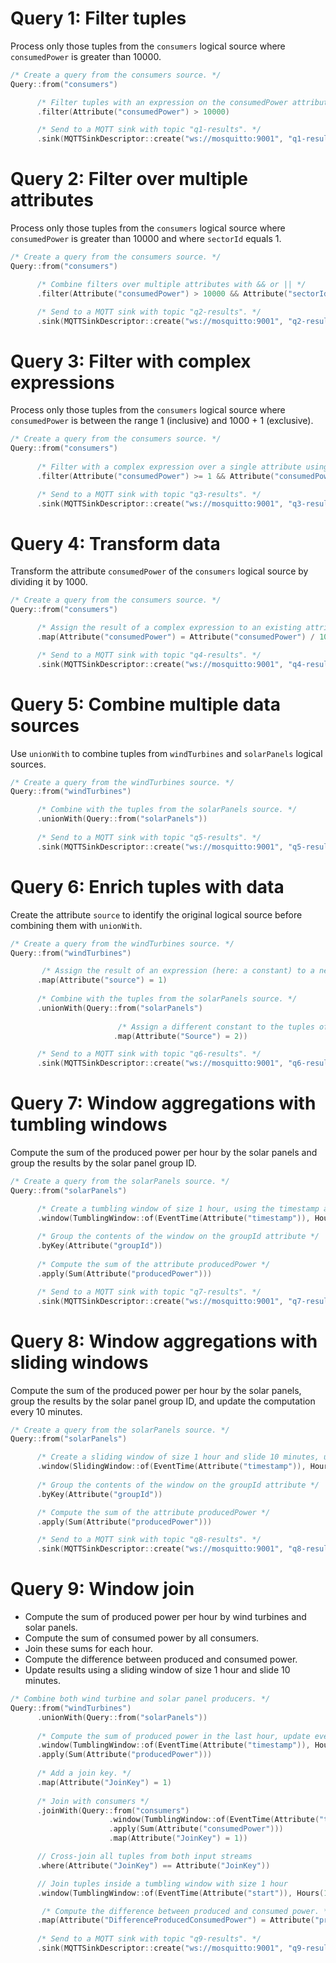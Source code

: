 # Query 1: Filter tuples

Process only those tuples from the `consumers` logical source where `consumedPower` is greater than 10000.

```c++
/* Create a query from the consumers source. */
Query::from("consumers")

      /* Filter tuples with an expression on the consumedPower attribute */
      .filter(Attribute("consumedPower") > 10000)

      /* Send to a MQTT sink with topic "q1-results". */
      .sink(MQTTSinkDescriptor::create("ws://mosquitto:9001", "q1-results"));
```

# Query 2: Filter over multiple attributes

Process only those tuples from the `consumers` logical source where `consumedPower` is greater than 10000
and where `sectorId` equals 1.

```c++
/* Create a query from the consumers source. */
Query::from("consumers")

      /* Combine filters over multiple attributes with && or || */
      .filter(Attribute("consumedPower") > 10000 && Attribute("sectorId") == 1)

      /* Send to a MQTT sink with topic "q2-results". */
      .sink(MQTTSinkDescriptor::create("ws://mosquitto:9001", "q2-results"));
```

# Query 3: Filter with complex expressions

Process only those tuples from the `consumers` logical source where `consumedPower` is between the
range 1 (inclusive) and 1000 + 1 (exclusive).

```c++
/* Create a query from the consumers source. */
Query::from("consumers")
      
      /* Filter with a complex expression over a single attribute using logical and arithmetic operations. */
      .filter(Attribute("consumedPower") >= 1 && Attribute("consumedPower") < 1000 + 1) 

      /* Send to a MQTT sink with topic "q3-results". */
      .sink(MQTTSinkDescriptor::create("ws://mosquitto:9001", "q3-results"));
```

# Query 4: Transform data

Transform the attribute `consumedPower` of the `consumers` logical source by dividing it by 1000.

```c++
/* Create a query from the consumers source. */
Query::from("consumers")

      /* Assign the result of a complex expression to an existing attribute. */
      .map(Attribute("consumedPower") = Attribute("consumedPower") / 1000)

      /* Send to a MQTT sink with topic "q4-results". */
      .sink(MQTTSinkDescriptor::create("ws://mosquitto:9001", "q4-results"));
```

# Query 5: Combine multiple data sources

Use `unionWith` to combine tuples from `windTurbines` and `solarPanels` logical sources.

````c++
/* Create a query from the windTurbines source. */
Query::from("windTurbines")

      /* Combine with the tuples from the solarPanels source. */
      .unionWith(Query::from("solarPanels"))
      
      /* Send to a MQTT sink with topic "q5-results". */
      .sink(MQTTSinkDescriptor::create("ws://mosquitto:9001", "q5-results"));
````

# Query 6: Enrich tuples with data

Create the attribute `source` to identify the original logical source before combining them with `unionWith`.

```c++
/* Create a query from the windTurbines source. */
Query::from("windTurbines")     

       /* Assign the result of an expression (here: a constant) to a new attribute of the windTurbines source. */ 
      .map(Attribute("source") = 1)
      
      /* Combine with the tuples from the solarPanels source. */
      .unionWith(Query::from("solarPanels")
      
                        /* Assign a different constant to the tuples of the solarPanels source. */
                       .map(Attribute("Source") = 2))

      /* Send to a MQTT sink with topic "q6-results". */
      .sink(MQTTSinkDescriptor::create("ws://mosquitto:9001", "q6-results"));
```

# Query 7: Window aggregations with tumbling windows

Compute the sum of the produced power per hour by the solar panels and group the results by the solar panel group ID. 

```c++
/* Create a query from the solarPanels source. */
Query::from("solarPanels")

      /* Create a tumbling window of size 1 hour, using the timestamp attribute as the event time of the tuples. */
      .window(TumblingWindow::of(EventTime(Attribute("timestamp")), Hours(1)))
       
      /* Group the contents of the window on the groupId attribute */
      .byKey(Attribute("groupId"))
       
      /* Compute the sum of the attribute producedPower */ 
      .apply(Sum(Attribute("producedPower")))

      /* Send to a MQTT sink with topic "q7-results". */
      .sink(MQTTSinkDescriptor::create("ws://mosquitto:9001", "q7-results"));
```

# Query 8: Window aggregations with sliding windows

Compute the sum of the produced power per hour by the solar panels, group the results by the solar panel group ID, 
and update the computation every 10 minutes.

```c++
/* Create a query from the solarPanels source. */
Query::from("solarPanels")

      /* Create a sliding window of size 1 hour and slide 10 minutes, using the timestamp attribute as the event time of the tuples. */
      .window(SlidingWindow::of(EventTime(Attribute("timestamp")), Hours(1), Minutes(10)))
      
      /* Group the contents of the window on the groupId attribute */
      .byKey(Attribute("groupId"))

      /* Compute the sum of the attribute producedPower */ 
      .apply(Sum(Attribute("producedPower")))

      /* Send to a MQTT sink with topic "q8-results". */
      .sink(MQTTSinkDescriptor::create("ws://mosquitto:9001", "q8-results"));
```

# Query 9: Window join

- Compute the sum of produced power per hour by wind turbines and solar panels.
- Compute the sum of consumed power by all consumers.
- Join these sums for each hour.
- Compute the difference between produced and consumed power.
- Update results using a sliding window of size 1 hour and slide 10 minutes.

```c++
/* Combine both wind turbine and solar panel producers. */
Query::from("windTurbines")
      .unionWith(Query::from("solarPanels"))
      
      /* Compute the sum of produced power in the last hour, update every 10 minutes. */
      .window(TumblingWindow::of(EventTime(Attribute("timestamp")), Hours(1)))
      .apply(Sum(Attribute("producedPower")))
      
      /* Add a join key. */
      .map(Attribute("JoinKey") = 1)
      
      /* Join with consumers */
      .joinWith(Query::from("consumers")
                      .window(TumblingWindow::of(EventTime(Attribute("timestamp")), Hours(1)))
                      .apply(Sum(Attribute("consumedPower")))
                      .map(Attribute("JoinKey") = 1))

      // Cross-join all tuples from both input streams                
      .where(Attribute("JoinKey") == Attribute("JoinKey"))

      // Join tuples inside a tumbling window with size 1 hour
      .window(TumblingWindow::of(EventTime(Attribute("start")), Hours(1)))

       /* Compute the difference between produced and consumed power. */
      .map(Attribute("DifferenceProducedConsumedPower") = Attribute("producedPower") - Attribute("consumedPower"))
      
      /* Send to a MQTT sink with topic "q9-results". */
      .sink(MQTTSinkDescriptor::create("ws://mosquitto:9001", "q9-results"));
```